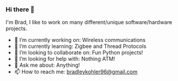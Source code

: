 ### Hi there 👋

<!--
**studentbrad/studentbrad** is a ✨ _special_ ✨ repository because its `README.md` (this file) appears on your GitHub profile.

Here are some ideas to get you started:

- 🔭 I’m currently working on ...
- 🌱 I’m currently learning ...
- 👯 I’m looking to collaborate on ...
- 🤔 I’m looking for help with ...
- 💬 Ask me about ...
- 📫 How to reach me: ...
- 😄 Pronouns: ...
- ⚡ Fun fact: ...
-->

I'm Brad, I like to work on many different/unique software/hardware projects.

- 🔭 I’m currently working on: Wireless communications
- 🌱 I’m currently learning: Zigbee and Thread Protocols
- 👯 I’m looking to collaborate on: Fun Python projects!
- 🤔 I’m looking for help with: Nothing ATM!
- 💬 Ask me about: Anything!
- 📫 How to reach me: bradleykohler96@gmail.com
